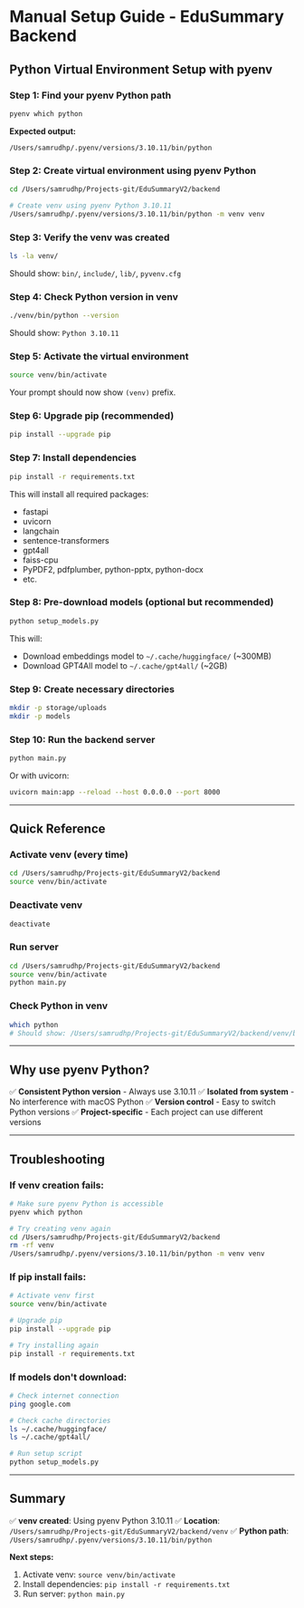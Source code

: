 # Manual Setup Guide - EduSummary Backend

## Python Virtual Environment Setup with pyenv

### Step 1: Find your pyenv Python path

```bash
pyenv which python
```

**Expected output:**
```
/Users/samrudhp/.pyenv/versions/3.10.11/bin/python
```

### Step 2: Create virtual environment using pyenv Python

```bash
cd /Users/samrudhp/Projects-git/EduSummaryV2/backend

# Create venv using pyenv Python 3.10.11
/Users/samrudhp/.pyenv/versions/3.10.11/bin/python -m venv venv
```

### Step 3: Verify the venv was created

```bash
ls -la venv/
```

Should show: `bin/`, `include/`, `lib/`, `pyvenv.cfg`

### Step 4: Check Python version in venv

```bash
./venv/bin/python --version
```

Should show: `Python 3.10.11`

### Step 5: Activate the virtual environment

```bash
source venv/bin/activate
```

Your prompt should now show `(venv)` prefix.

### Step 6: Upgrade pip (recommended)

```bash
pip install --upgrade pip
```

### Step 7: Install dependencies

```bash
pip install -r requirements.txt
```

This will install all required packages:
- fastapi
- uvicorn
- langchain
- sentence-transformers
- gpt4all
- faiss-cpu
- PyPDF2, pdfplumber, python-pptx, python-docx
- etc.

### Step 8: Pre-download models (optional but recommended)

```bash
python setup_models.py
```

This will:
- Download embeddings model to `~/.cache/huggingface/` (~300MB)
- Download GPT4All model to `~/.cache/gpt4all/` (~2GB)

### Step 9: Create necessary directories

```bash
mkdir -p storage/uploads
mkdir -p models
```

### Step 10: Run the backend server

```bash
python main.py
```

Or with uvicorn:

```bash
uvicorn main:app --reload --host 0.0.0.0 --port 8000
```

---

## Quick Reference

### Activate venv (every time)
```bash
cd /Users/samrudhp/Projects-git/EduSummaryV2/backend
source venv/bin/activate
```

### Deactivate venv
```bash
deactivate
```

### Run server
```bash
cd /Users/samrudhp/Projects-git/EduSummaryV2/backend
source venv/bin/activate
python main.py
```

### Check Python in venv
```bash
which python
# Should show: /Users/samrudhp/Projects-git/EduSummaryV2/backend/venv/bin/python
```

---

## Why use pyenv Python?

✅ **Consistent Python version** - Always use 3.10.11
✅ **Isolated from system** - No interference with macOS Python
✅ **Version control** - Easy to switch Python versions
✅ **Project-specific** - Each project can use different versions

---

## Troubleshooting

### If venv creation fails:

```bash
# Make sure pyenv Python is accessible
pyenv which python

# Try creating venv again
cd /Users/samrudhp/Projects-git/EduSummaryV2/backend
rm -rf venv
/Users/samrudhp/.pyenv/versions/3.10.11/bin/python -m venv venv
```

### If pip install fails:

```bash
# Activate venv first
source venv/bin/activate

# Upgrade pip
pip install --upgrade pip

# Try installing again
pip install -r requirements.txt
```

### If models don't download:

```bash
# Check internet connection
ping google.com

# Check cache directories
ls ~/.cache/huggingface/
ls ~/.cache/gpt4all/

# Run setup script
python setup_models.py
```

---

## Summary

✅ **venv created**: Using pyenv Python 3.10.11
✅ **Location**: `/Users/samrudhp/Projects-git/EduSummaryV2/backend/venv`
✅ **Python path**: `/Users/samrudhp/.pyenv/versions/3.10.11/bin/python`

**Next steps:**
1. Activate venv: `source venv/bin/activate`
2. Install dependencies: `pip install -r requirements.txt`
3. Run server: `python main.py`
